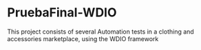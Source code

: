 # PruebaFinal-WDIO
This project consists of several Automation tests in a clothing and accessories marketplace, using the WDIO framework
